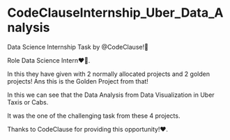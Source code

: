 # CodeClauseInternship_Uber_Data_Analysis
Data Science Internship Task by @CodeClause!🎉

Role Data Science Intern❤️💫.

In this they have given with 2 normally allocated projects and 2 golden projects!
Ans this is the Golden Project from that!

In this we can see that the Data Analysis from Data Visualization in Uber Taxis or Cabs.

It was the one of the challenging task from these 4 projects.

Thanks to CodeClause for providing this opportunity!❤️.

